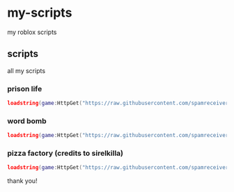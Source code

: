 # my-scripts
my roblox scripts

## scripts

all my scripts

### prison life
```lua
loadstring(game:HttpGet("https://raw.githubusercontent.com/spamreceiver1220/my-scripts/main/prison%20life.lua"))()
```

### word bomb
```lua
loadstring(game:HttpGet("https://raw.githubusercontent.com/spamreceiver1220/my-scripts/refs/heads/main/word%20bomb.lua"))()
```

### pizza factory (credits to sirelkilla)
```lua
loadstring(game:HttpGet("https://raw.githubusercontent.com/spamreceiver1220/my-scripts/refs/heads/main/pizza%20factory.lua"))()
```


thank you!


